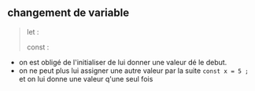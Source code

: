 ## changement de variable  
> let :
> 
> const : 
- on est obligé de l'initialiser de lui donner une valeur dé le debut.  
- on ne peut plus lui assigner une autre valeur par la suite
```const x = 5 ;``` et on lui donne une valeur q'une seul fois  

